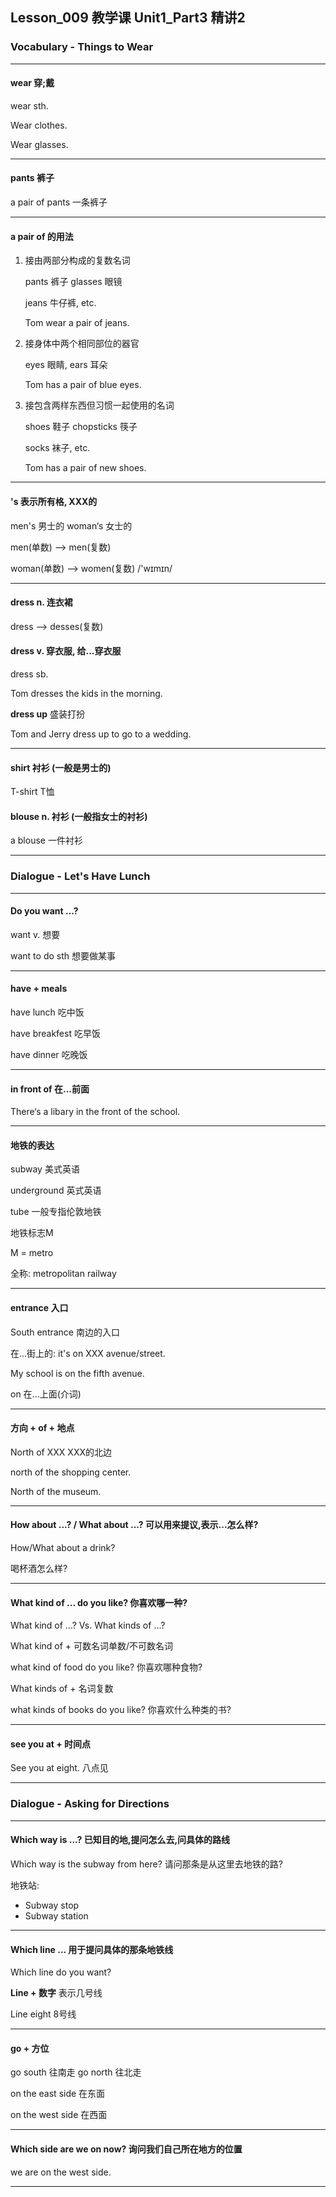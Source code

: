 ## Lesson_009 教学课 Unit1_Part3 精讲2

### Vocabulary - Things to Wear

---

#### wear 穿;戴

wear sth.

Wear clothes.

Wear glasses.

---

#### pants 裤子

a pair of pants 一条裤子

---

#### a pair of 的用法

1. 接由两部分构成的复数名词

   pants 裤子 glasses 眼镜

   jeans 牛仔裤, etc.

   Tom wear a pair of jeans.

2. 接身体中两个相同部位的器官

   eyes 眼睛, ears 耳朵

   Tom has a pair of blue eyes.

3. 接包含两样东西但习惯一起使用的名词

   shoes 鞋子 chopsticks 筷子

   socks 袜子, etc.

   Tom has a pair of new shoes.

---

#### 's 表示所有格, XXX的

men's 男士的 woman‘s 女士的

men(单数) --> men(复数)

woman(单数) --> women(复数) /'wɪmɪn/

---

#### dress n. 连衣裙

dress --> desses(复数)

#### dress v. 穿衣服, 给...穿衣服

dress sb.

Tom dresses the kids in the morning.

**dress up** 盛装打扮

Tom and Jerry dress up to go to a wedding.

---

#### shirt 衬衫 (一般是男士的)

T-shirt T恤

#### blouse n. 衬衫 (一般指女士的衬衫)

a blouse 一件衬衫

---

### Dialogue - Let's Have Lunch

---

#### Do you want ...?

want v. 想要

want to do sth 想要做某事

---

#### have + meals

have lunch 吃中饭

have breakfest 吃早饭

have dinner 吃晚饭

----

#### in front of 在...前面

There‘s a libary in the front of the school.

----

#### 地铁的表达

subway 美式英语

underground 英式英语

tube 一般专指伦敦地铁

地铁标志M

M = metro

全称: metropolitan railway

---

#### entrance 入口

South entrance 南边的入口

在...街上的: it's on XXX avenue/street.

My school is on the fifth avenue.

on 在...上面(介词)

---

#### 方向 + of + 地点

North of XXX XXX的北边

north of the shopping center.

North of the museum.

---

#### How about ...? / What about ...? 可以用来提议,表示...怎么样?

How/What about a drink? 

喝杯酒怎么样?

---

#### What kind of ... do you like? 你喜欢哪一种?

What kind of ...? Vs. What kinds of ...?

What kind of + 可数名词单数/不可数名词

what kind of food do you like? 你喜欢哪种食物?

What kinds of + 名词复数

what kinds of books do you like? 你喜欢什么种类的书?

---

#### see you at + 时间点

See you at eight. 八点见

---

### Dialogue - Asking for Directions

---

#### Which way is ...? 已知目的地,提问怎么去,问具体的路线

Which way is the subway from here? 请问那条是从这里去地铁的路?

地铁站:

* Subway stop
* Subway station

---

#### Which line ... 用于提问具体的那条地铁线

Which line do you want?

**Line + 数字** 表示几号线

Line eight 8号线

---

####  go + 方位

go south 往南走 go north 往北走

on the east side 在东面

on the west side 在西面

---

#### Which side are we on now? 询问我们自己所在地方的位置

we are on the west side.

---

